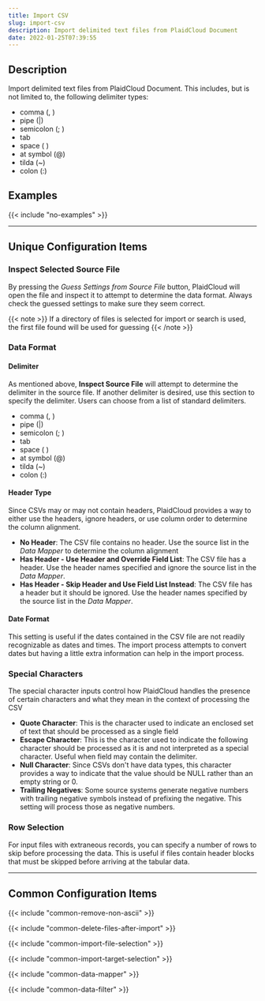 ```yaml
---
title: Import CSV
slug: import-csv
description: Import delimited text files from PlaidCloud Document
date: 2022-01-25T07:39:55
---
```


## Description

Import delimited text files from PlaidCloud Document. This includes, but is not limited to, the following delimiter types:
* comma (, )
* pipe (|)
* semicolon (; )
* tab
* space ( )
* at symbol (@)
* tilda (~)
* colon (:)

## Examples

{{< include "no-examples" >}}

---

## Unique Configuration Items

### Inspect Selected Source File

By pressing the *Guess Settings from Source File* button, PlaidCloud will open the file and inspect it to attempt to determine the data format.  Always check
the guessed settings to make sure they seem correct.

{{< note >}}
If a directory of files is selected for import or search is used, the first file found will be used for guessing
{{< /note >}}

### Data Format

#### Delimiter
As mentioned above, **Inspect Source File** will attempt to determine the delimiter in the source file. If another delimiter is desired, use this 
section to specify the delimiter. Users can choose from a list of standard delimiters.
* comma (, )
* pipe (|)
* semicolon (; )
* tab
* space ( )
* at symbol (@)
* tilda (~)
* colon (:)

#### Header Type

Since CSVs may or may not contain headers, PlaidCloud provides a way to either use the headers, ignore headers, or use column order to determine the column alignment.
* **No Header**: The CSV file contains no header.  Use the source list in the *Data Mapper* to determine the column alignment
* **Has Header - Use Header and Override Field List**: The CSV file has a header.  Use the header names specified and ignore the source list in the *Data Mapper*.
* **Has Header - Skip Header and Use Field List Instead**: The CSV file has a header but it should be ignored.  Use the header names specified by the source list in the *Data Mapper*.

#### Date Format

This setting is useful if the dates contained in the CSV file are not readily recognizable as dates and times.  The import process attempts to convert dates but having a little extra information
can help in the import process.

### Special Characters

The special character inputs control how PlaidCloud handles the presence of certain characters and what they mean in the context of processing the CSV
 * **Quote Character**: This is the character used to indicate an enclosed set of text that should be processed as a single field
 * **Escape Character**: This is the character used to indicate the following character should be processed as it is and not interpreted as a special character.  Useful when field may contain the delimiter.
 * **Null Character**: Since CSVs don't have data types, this character provides a way to indicate that the value should be NULL rather than an empty string or 0.
 * **Trailing Negatives**: Some source systems generate negative numbers with trailing negative symbols instead of prefixing the negative.  This setting will process those as negative numbers.

### Row Selection

For input files with extraneous records, you can specify a number of rows to skip before processing the data.  This is useful if files contain header blocks that must be skipped before arriving at the tabular data.



---

## Common Configuration Items

{{< include "common-remove-non-ascii" >}}

{{< include "common-delete-files-after-import" >}}

{{< include "common-import-file-selection" >}}

{{< include "common-import-target-selection" >}}

{{< include "common-data-mapper" >}}

{{< include "common-data-filter" >}}
